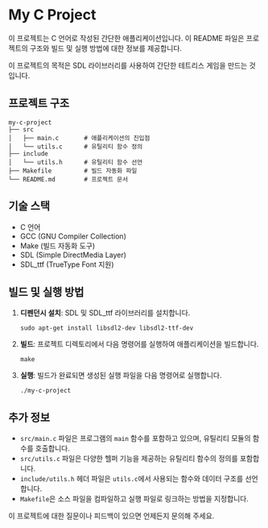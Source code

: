 # My C Project

이 프로젝트는 C 언어로 작성된 간단한 애플리케이션입니다. 이 README 파일은 프로젝트의 구조와 빌드 및 실행 방법에 대한 정보를 제공합니다.

이 프로젝트의 목적은 SDL 라이브러리를 사용하여 간단한 테트리스 게임을 만드는 것입니다.

## 프로젝트 구조

```
my-c-project
├── src
│   ├── main.c       # 애플리케이션의 진입점
│   └── utils.c      # 유틸리티 함수 정의
├── include
│   └── utils.h      # 유틸리티 함수 선언
├── Makefile         # 빌드 자동화 파일
└── README.md        # 프로젝트 문서
```

## 기술 스택

- C 언어
- GCC (GNU Compiler Collection)
- Make (빌드 자동화 도구)
- SDL (Simple DirectMedia Layer)
- SDL_ttf (TrueType Font 지원)

## 빌드 및 실행 방법

1. **디펜던시 설치**: SDL 및 SDL_ttf 라이브러리를 설치합니다.
   ```
   sudo apt-get install libsdl2-dev libsdl2-ttf-dev
   ```

2. **빌드**: 프로젝트 디렉토리에서 다음 명령어를 실행하여 애플리케이션을 빌드합니다.
   ```
   make
   ```

3. **실행**: 빌드가 완료되면 생성된 실행 파일을 다음 명령어로 실행합니다.
   ```
   ./my-c-project
   ```

## 추가 정보

- `src/main.c` 파일은 프로그램의 `main` 함수를 포함하고 있으며, 유틸리티 모듈의 함수를 호출합니다.
- `src/utils.c` 파일은 다양한 헬퍼 기능을 제공하는 유틸리티 함수의 정의를 포함합니다.
- `include/utils.h` 헤더 파일은 `utils.c`에서 사용되는 함수와 데이터 구조를 선언합니다.
- `Makefile`은 소스 파일을 컴파일하고 실행 파일로 링크하는 방법을 지정합니다.

이 프로젝트에 대한 질문이나 피드백이 있으면 언제든지 문의해 주세요.
